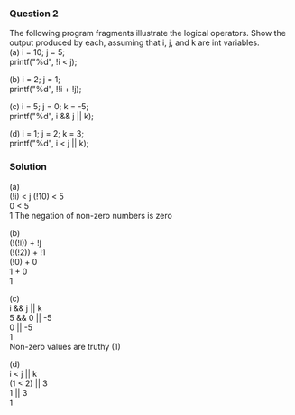 ### Question 2

The following program fragments illustrate the logical operators. Show the output produced by each, assuming that i, j, and k are int variables.  
(a) i = 10; j = 5;  
printf("%d", !i < j);  

(b) i = 2; j = 1;  
printf("%d", !!i + !j);  

(c) i = 5; j = 0; k = -5;  
printf("%d", i && j || k);  

(d) i = 1; j = 2; k = 3;  
printf("%d", i < j || k);

### Solution

(a)  
(!i) < j
(!10) < 5  
0 < 5  
1
The negation of non-zero numbers is zero

(b)  
(!(!i)) + !j  
(!(!2)) + !1  
(!0) + 0  
1 + 0  
1

(c)  
i && j || k  
5 && 0 || -5  
0 || -5  
1  
Non-zero values are truthy (1)

(d)  
i < j || k  
(1 < 2) || 3  
1 || 3  
1
